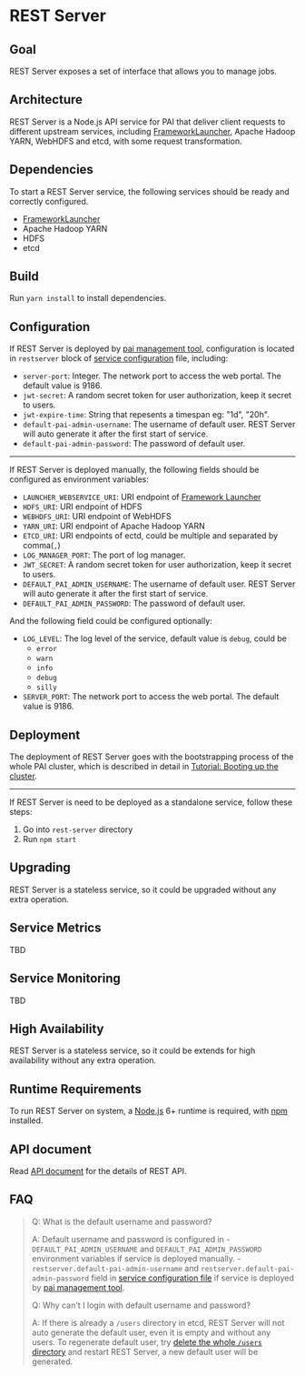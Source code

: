 <!--
  Copyright (c) Microsoft Corporation
  All rights reserved.

  MIT License

  Permission is hereby granted, free of charge, to any person obtaining a copy of this software and associated
  documentation files (the "Software"), to deal in the Software without restriction, including without limitation
  the rights to use, copy, modify, merge, publish, distribute, sublicense, and/or sell copies of the Software, and
  to permit persons to whom the Software is furnished to do so, subject to the following conditions:
  The above copyright notice and this permission notice shall be included in all copies or substantial portions of the Software.

  THE SOFTWARE IS PROVIDED *AS IS*, WITHOUT WARRANTY OF ANY KIND, EXPRESS OR IMPLIED, INCLUDING
  BUT NOT LIMITED TO THE WARRANTIES OF MERCHANTABILITY, FITNESS FOR A PARTICULAR PURPOSE AND
  NONINFRINGEMENT. IN NO EVENT SHALL THE AUTHORS OR COPYRIGHT HOLDERS BE LIABLE FOR ANY CLAIM,
  DAMAGES OR OTHER LIABILITY, WHETHER IN AN ACTION OF CONTRACT, TORT OR OTHERWISE, ARISING FROM,
  OUT OF OR IN CONNECTION WITH THE SOFTWARE OR THE USE OR OTHER DEALINGS IN THE SOFTWARE.
-->

# REST Server

## Goal

REST Server exposes a set of interface that allows you to manage jobs.

## Architecture

REST Server is a Node.js API service for PAI that deliver client requests to different upstream services, including [FrameworkLauncher](../frameworklauncher/README.md), Apache Hadoop YARN, WebHDFS and etcd, with some request transformation.

## Dependencies

To start a REST Server service, the following services should be ready and correctly configured.

* [FrameworkLauncher](../frameworklauncher/README.md)
* Apache Hadoop YARN
* HDFS
* etcd

## Build

Run `yarn install` to install dependencies.

## Configuration

If REST Server is deployed by [pai management tool](../pai-management), configuration is located in `restserver` block of [service configuration](../../../examples/cluster-configuration/services-configuration.yaml) file, including:

* `server-port`: Integer. The network port to access the web portal. The default value is 9186.
* `jwt-secret`: A random secret token for user authorization, keep it secret to users.
* `jwt-expire-time`: String that repesents a timespan eg: "1d", "20h".
* `default-pai-admin-username`: The username of default user. REST Server will auto generate it after the first start of service.
* `default-pai-admin-password`: The password of default user.

* * *

If REST Server is deployed manually, the following fields should be configured as environment variables:

* `LAUNCHER_WEBSERVICE_URI`: URI endpoint of [Framework Launcher](../frameworklauncher/README.md)
* `HDFS_URI`: URI endpoint of HDFS
* `WEBHDFS_URI`: URI endpoint of WebHDFS
* `YARN_URI`: URI endpoint of Apache Hadoop YARN
* `ETCD_URI`: URI endpoints of ectd, could be multiple and separated by comma(`,`)
* `LOG_MANAGER_PORT`: The port of log manager.
* `JWT_SECRET`: A random secret token for user authorization, keep it secret to users.
* `DEFAULT_PAI_ADMIN_USERNAME`: The username of default user. REST Server will auto generate it after the first start of service.
* `DEFAULT_PAI_ADMIN_PASSWORD`: The password of default user.

And the following field could be configured optionally:

* `LOG_LEVEL`: The log level of the service, default value is `debug`, could be 
    * `error`
    * `warn`
    * `info`
    * `debug`
    * `silly`
* `SERVER_PORT`: The network port to access the web portal. The default value is 9186.

## Deployment

The deployment of REST Server goes with the bootstrapping process of the whole PAI cluster, which is described in detail in [Tutorial: Booting up the cluster](../pai-management/doc/customized-configuration.md).

* * *

If REST Server is need to be deployed as a standalone service, follow these steps:

1. Go into `rest-server` directory
2. Run `npm start`

## Upgrading

REST Server is a stateless service, so it could be upgraded without any extra operation.

## Service Metrics

TBD

## Service Monitoring

TBD

## High Availability

REST Server is a stateless service, so it could be extends for high availability without any extra operation.

## Runtime Requirements

To run REST Server on system, a [Node.js](https://nodejs.org) 6+ runtime is required, with [npm](https://www.npmjs.com/) installed.

## API document

Read [API document](./API.md) for the details of REST API.

## FAQ

> Q: What is the default username and password?
> 
> A: Default username and password is configured in - `DEFAULT_PAI_ADMIN_USERNAME` and `DEFAULT_PAI_ADMIN_PASSWORD` environment variables if service is deployed manually. - `restserver.default-pai-admin-username` and `restserver.default-pai-admin-password` field in [service configuration file](../../../examples/cluster-configuration/services-configuration.yaml) if service is deployed by [pai management tool](../pai-management).
> 
> Q: Why can't I login with default username and password?
> 
> A: If there is already a `/users` directory in etcd, REST Server will not auto generate the default user, even it is empty and without any users. To regenerate default user, try [delete the whole `/users` directory](https://coreos.com/etcd/docs/latest/v2/api.html#deleting-a-directory) and restart REST Server, a new default user will be generated.